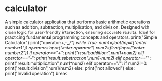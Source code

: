 # calculator
A simple calculator application that performs basic arithmetic operations such as addition, subtraction, multiplication, and division. Designed with clean logic for user-friendly interaction, ensuring accurate results. Ideal for practicing fundamental programming concepts and operators.
print("Simple Calculator")
print("operator:+,-,*,/")
while True:
    num1=float(input("enter number1"))
    operator=input("enter operator")
    num2=float(input("enter number2"))
    if operator=="+":
        print("result:addition:",num1+num2)
    elif operator=="-":
        print("result:substraction",num1-num2)
    elif operator=="*":
        print("result:multiplication",num1*num2)
    elif operator=="/":
        if num2!=0:
            print("result:division",num1/num2)
        else:
            print("not allowed")
    else:
        print("Invalid operation")
    break

